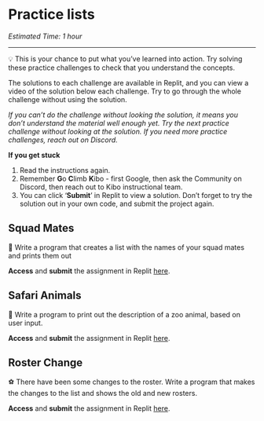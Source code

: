 # Practice lists

_Estimated Time: 1 hour_

---

<aside>

💡 This is your chance to put what you’ve learned into action. Try solving these practice challenges to check that you understand the concepts.

</aside>

The solutions to each challenge are available in Replit, and you can view a video of the solution below each challenge. Try to go through the whole challenge without using the solution.

_If you can’t do the challenge without looking the solution, it means you don’t understand the material well enough yet. Try the next practice challenge without looking at the solution. If you need more practice challenges, reach out on Discord._

**If you get stuck**

1. Read the instructions again.
2. Remember **G**o **C**limb **K**ibo - first Google, then ask the Community on Discord, then reach out to Kibo instructional team.
3. You can click ‘**Submit**’ in Replit to view a solution. Don’t forget to try the solution out in your own code, and submit the project again.

## Squad Mates

👥 Write a program that creates a list with the names of your squad mates and prints them out

**Access** and **submit** the assignment in Replit <a target="_blank" href="https://replit.com/team/kibo-fpwp6/P41-Squad-Mates">here</a>.

## Safari Animals

🦁 Write a program to print out the description of a zoo animal, based on user input.

**Access** and **submit** the assignment in Replit <a target="_blank" href="https://replit.com/team/kibo-fpwp6/P42-Safari-Animals">here</a>.

## Roster Change

⚽ There have been some changes to the roster. Write a program that makes the changes to the list and shows the old and new rosters.

**Access** and **submit** the assignment in Replit <a target="_blank" href="https://replit.com/team/kibo-fpwp6/P43-Roster-Change">here</a>.
